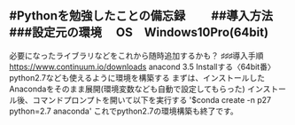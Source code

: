 #Pythonを勉強したことの備忘録　　
##導入方法　　
###設定元の環境
　OS　Windows10Pro(64bit)
---  
必要になったライブラリなどをこれから随時追加するかも？
♯♯♯導入手順
 <https://www.continuum.io/downloads>
anacond 3.5 Installする〈64bit番〉
python2.7なども使えるように環境を構築する
 まずは、インストールしたAnacondaをそのまま展開(環境変数なども自動で設定してもらった)
 インストール後、コマンドプロンプトを開いて以下を実行する
 '$conda create -n p27 python=2.7 anaconda'
 これでpython2.7の環境構築も終了です。
 
 
